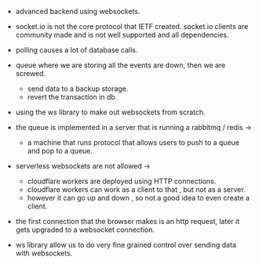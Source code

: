 - advanced backend using websockets.





- socket.io is not the core protocol that IETF created. socket.io clients are community made and is not well supported and all dependencies.
- polling causes a lot of database calls.
- queue where we are storing all the events are down, then we are screwed.
	- send data to a backup storage.
	- revert the transaction in db.
- using the ws library to make out websockets from scratch.
- the queue is implemented in a server that is running a rabbitmq / redis ->
	- a machine that runs protocol that allows users to push to a queue and pop to a queue.
- serverless websockets are not allowed ->
	- cloudflare workers are deployed using HTTP connections.
	- cloudflare workers can work as a client to that , but not as a server.
	- however it can go up and down , so not a good idea to even create a client.

- the first connection that the browser makes is an http request, later it gets upgraded to a websocket connection.
- ws library allow us to do very fine grained control over sending data with websockets.
